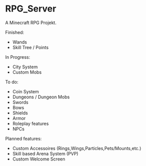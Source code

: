 # RPG_Server
A Minecraft RPG Projekt.

Finished:

- Wands
- Skill Tree / Points

In Progress:

- City System
- Custom Mobs

To do:

- Coin System
- Dungeons / Dungeon Mobs
- Swords
- Bows
- Shields
- Armor
- Roleplay features
- NPCs

Planned features:

- Custom Accessoires (Rings,Wings,Particles,Pets/Mounts,etc.)
- Skill based Arena System (PVP)
- Custom Welcome Screen
